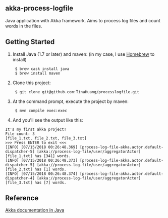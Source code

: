 akka-process-logfile
--------------
Java application with Akka framework. Aims to process log files and count words in the files.

Getting Started
---------------

1. Install Java (1.7 or later) and maven: (in my case, I use [Homebrew](https://docs.brew.sh/Installation) to install)

        $ brew cask install java
        $ brew install maven

2. Clone this project:

        $ git clone git@github.com:TinaHuang/processlogfile.git 

3. At the command prompt, execute the project by maven:

        $ mvn compile exec:exec

4. And you'll see the output like this:
```
It's my first akka project!
File count: 3
[file_1.txt, file_2.txt, file_3.txt]
>>> Press ENTER to exit <<<
[INFO] [07/15/2018 00:26:48.369] [process-log-file-akka.actor.default-dispatcher-5] [akka://process-log-file/user/aggregatorActor] [file_1.txt] has [341] words.
[INFO] [07/15/2018 00:26:48.373] [process-log-file-akka.actor.default-dispatcher-5] [akka://process-log-file/user/aggregatorActor] [file_2.txt] has [1] words.
[INFO] [07/15/2018 00:26:48.374] [process-log-file-akka.actor.default-dispatcher-4] [akka://process-log-file/user/aggregatorActor] [file_3.txt] has [7] words.
```

Reference
---------
[Akka documentation in Java](http://doc.akka.io/docs/akka/current/java.html)
